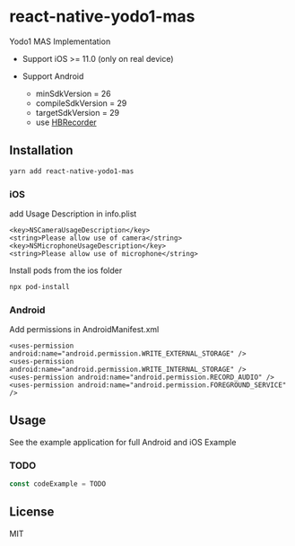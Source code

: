# react-native-yodo1-mas
Yodo1 MAS Implementation

- Support iOS >= 11.0 (only on real device)

- Support Android
  - minSdkVersion = 26
  - compileSdkVersion = 29
  - targetSdkVersion = 29
  - use [HBRecorder](https://github.com/HBiSoft/HBRecorder)

## Installation

```sh
yarn add react-native-yodo1-mas
```

### iOS

add Usage Description in info.plist

```
<key>NSCameraUsageDescription</key>
<string>Please allow use of camera</string>
<key>NSMicrophoneUsageDescription</key>
<string>Please allow use of microphone</string>
```

Install pods from the ios folder

```sh
npx pod-install
```

### Android

Add permissions in AndroidManifest.xml

```
<uses-permission android:name="android.permission.WRITE_EXTERNAL_STORAGE" />
<uses-permission android:name="android.permission.WRITE_INTERNAL_STORAGE" />
<uses-permission android:name="android.permission.RECORD_AUDIO" />
<uses-permission android:name="android.permission.FOREGROUND_SERVICE" />
```

## Usage

See the example application for full Android and iOS Example
### TODO

```js
const codeExample = TODO
```

## License

MIT
